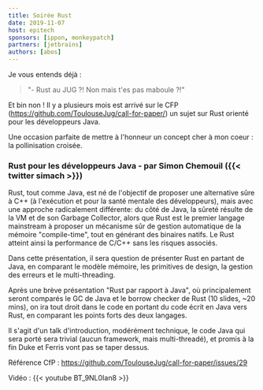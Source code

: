 ```yaml
---
title: Soirée Rust
date: 2019-11-07
host: epitech
sponsors: [ippon, monkeypatch]
partners: [jetbrains]
authors: [abos]
---
```


Je vous entends déjà :

> "- Rust au JUG ?! Non mais t'es pas maboule ?!"

Et bin non ! Il y a plusieurs mois est arrivé sur le CFP (https://github.com/ToulouseJug/call-for-paper/) un sujet sur
Rust orienté pour les développeurs Java.

Une occasion parfaite de mettre à l'honneur un concept cher à mon coeur : la pollinisation croisée.

### Rust pour les développeurs Java - par Simon Chemouil ({{< twitter simach >}})

Rust, tout comme Java, est né de l'objectif de proposer une alternative sûre à C++ (à l'exécution et pour la santé mentale des développeurs), mais avec une approche radicalement différente: du côté de Java, la sûreté résulte de la VM et de son Garbage Collector, alors que Rust est le premier langage mainstream à proposer un mécanisme sûr de gestion automatique de la mémoire "compile-time", tout en générant des binaires natifs. Le Rust atteint ainsi la performance de C/C++ sans les risques associés.

Dans cette présentation, il sera question de présenter Rust en partant de Java, en comparant le modèle mémoire, les primitives de design, la gestion des erreurs et le multi-threading.

Après une brève présentation "Rust par rapport à Java", où principalement seront comparés le GC de Java et le borrow checker de Rust (10 slides, ~20 mins), on ira tout droit dans le code en portant du code écrit en Java vers Rust, en comparant les points forts des deux langages.

Il s'agit d'un talk d'introduction, modérément technique, le code Java qui sera porté sera trivial (aucun framework, mais multi-threadé), et promis à la fin Duke et Ferris vont pas se taper dessus.

Référence CfP : https://github.com/ToulouseJug/call-for-paper/issues/29

Vidéo : {{< youtube BT_9NL0Ian8 >}}
